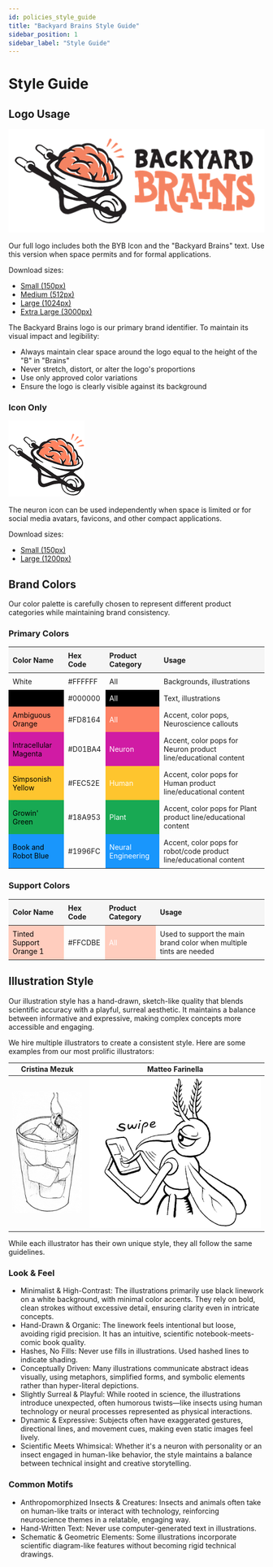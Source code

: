 ```yaml
---
id: policies_style_guide
title: "Backyard Brains Style Guide"
sidebar_position: 1
sidebar_label: "Style Guide"
---
```


# Style Guide

## Logo Usage

![Backyard Brains Full Logo](./BYBLogoFull_512.png)

Our full logo includes both the BYB Icon and the "Backyard Brains" text. Use this version when space permits and for formal applications.

Download sizes:
- [Small (150px)](./BYBLogoFull_150.png)
- [Medium (512px)](./BYBLogoFull_512.png)
- [Large (1024px)](./BYBLogoFull_1024.png)
- [Extra Large (3000px)](./BYBLogoFull_3000.png)


The Backyard Brains logo is our primary brand identifier. To maintain its visual impact and legibility:

- Always maintain clear space around the logo equal to the height of the "B" in "Brains"
- Never stretch, distort, or alter the logo's proportions
- Use only approved color variations
- Ensure the logo is clearly visible against its background

### Icon Only
![Backyard Brains Icon](./BYBLogo_150.png)

The neuron icon can be used independently when space is limited or for social media avatars, favicons, and other compact applications.

Download sizes:
- [Small (150px)](./BYBLogo_150.png)
- [Large (1200px)](./BYBLogo_1200.png)

<style>
    .colorTable {
        width: 100%;
    }
    .colorTable th {
        background: #f5f5f5;
        text-align: left;
        padding: 8px;
    }
    .colorTable td {
        padding: 8px;
    }
    .colorTable tr:nth-child(2) td:nth-child(1) { background: #000000; color: black; }
    .colorTable tr:nth-child(3) td:nth-child(1) { background: #FD8164; color: black; }
    .colorTable tr:nth-child(4) td:nth-child(1) { background: #D01BA4; color: black; }
    .colorTable tr:nth-child(5) td:nth-child(1) { background: #FEC52E; color: black; }
    .colorTable tr:nth-child(6) td:nth-child(1) { background: #18A953; color: black; }
    .colorTable tr:nth-child(7) td:nth-child(1) { background: #1996FC; color: black; }
    
    .colorTable tr:nth-child(2) td:nth-child(3) { background: #000000; color: white; }
    .colorTable tr:nth-child(3) td:nth-child(3) { background: #FD8164; color: white; }
    .colorTable tr:nth-child(4) td:nth-child(3) { background: #D01BA4; color: white; }
    .colorTable tr:nth-child(5) td:nth-child(3) { background: #FEC52E; color: white; }
    .colorTable tr:nth-child(6) td:nth-child(3) { background: #18A953; color: white; }
    .colorTable tr:nth-child(7) td:nth-child(3) { background: #1996FC; color: white; }
</style>

## Brand Colors

Our color palette is carefully chosen to represent different product categories while maintaining brand consistency.

### Primary Colors

<div class="colorTable">

| Color Name | Hex Code | Product Category | Usage |
|------------|----------|------------------|--------|
| White | #FFFFFF | All | Backgrounds, illustrations |
| Black | #000000 | All | Text, illustrations |
| Ambiguous Orange | #FD8164 | All | Accent, color pops, Neuroscience callouts |
| Intracellular Magenta | #D01BA4 | Neuron | Accent, color pops for Neuron product line/educational content |
| Simpsonish Yellow | #FEC52E | Human | Accent, color pops for Human product line/educational content |
| Growin' Green | #18A953 | Plant | Accent, color pops for Plant product line/educational content |
| Book and Robot Blue | #1996FC | Neural Engineering | Accent, color pops for robot/code product line/educational content |

</div>

<style>
    .supportTable {
        width: 100%;
    }
    .supportTable th {
        background: #f5f5f5;
        text-align: left;
        padding: 8px;
    }
    .supportTable td {
        padding: 8px;
    }
    .supportTable tr:nth-child(1) td:nth-child(1) { background: #FFCDBE; color: black; }
    .supportTable tr:nth-child(1) td:nth-child(3) { background: #FFCDBE; color: white; }
</style>

### Support Colors

<div class="supportTable">

| Color Name | Hex Code | Product Category | Usage |
|------------|----------|------------------|--------|
| Tinted Support Orange 1 | #FFCDBE | All | Used to support the main brand color when multiple tints are needed |

</div>

## Illustration Style

Our illustration style has a hand-drawn, sketch-like quality that blends scientific accuracy with a playful, surreal aesthetic. It maintains a balance between informative and expressive, making complex concepts more accessible and engaging.

We hire multiple illustrators to create a consistent style. Here are some examples from our most prolific illustrators:

| Cristina Mezuk | Matteo Farinella |
|-----------------|-------------------|
| ![Cockroach Hoodie Illustration](./expCockroachhoodie.jpg) | ![Mosquito Illustration](./expMosquitoLoveSongs-MaleSwipe.png) |

While each illustrator has their own unique style, they all follow the same guidelines.

### Look & Feel
- Minimalist & High-Contrast: The illustrations primarily use black linework on a white background, with minimal color accents. They rely on bold, clean strokes without excessive detail, ensuring clarity even in intricate concepts.
- Hand-Drawn & Organic: The linework feels intentional but loose, avoiding rigid precision. It has an intuitive, scientific notebook-meets-comic book quality.
- Hashes, No Fills: Never use fills in illustrations. Used hashed lines to indicate shading.
- Conceptually Driven: Many illustrations communicate abstract ideas visually, using metaphors, simplified forms, and symbolic elements rather than hyper-literal depictions.
- Slightly Surreal & Playful: While rooted in science, the illustrations introduce unexpected, often humorous twists—like insects using human technology or neural processes represented as physical interactions.
- Dynamic & Expressive: Subjects often have exaggerated gestures, directional lines, and movement cues, making even static images feel lively.
- Scientific Meets Whimsical: Whether it's a neuron with personality or an insect engaged in human-like behavior, the style maintains a balance between technical insight and creative storytelling.

### Common Motifs
- Anthropomorphized Insects & Creatures: Insects and animals often take on human-like traits or interact with technology, reinforcing neuroscience themes in a relatable, engaging way.
- Hand-Written Text: Never use computer-generated text in illustrations.
- Schematic & Geometric Elements: Some illustrations incorporate scientific diagram-like features without becoming rigid technical drawings.



